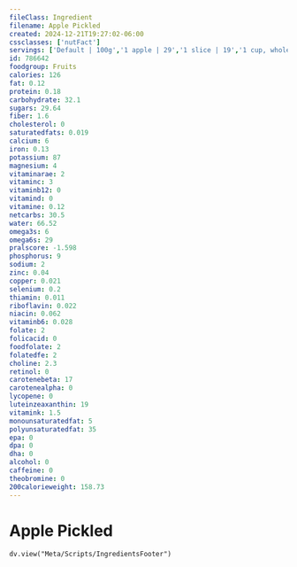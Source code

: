 ```yaml
---
fileClass: Ingredient
filename: Apple Pickled
created: 2024-12-21T19:27:02-06:00
cssclasses: ['nutFact']
servings: ['Default | 100g','1 apple | 29','1 slice | 19','1 cup, whole | 142','1 cup, sliced | 154']
id: 786642
foodgroup: Fruits
calories: 126
fat: 0.12
protein: 0.18
carbohydrate: 32.1
sugars: 29.64
fiber: 1.6
cholesterol: 0
saturatedfats: 0.019
calcium: 6
iron: 0.13
potassium: 87
magnesium: 4
vitaminarae: 2
vitaminc: 3
vitaminb12: 0
vitamind: 0
vitamine: 0.12
netcarbs: 30.5
water: 66.52
omega3s: 6
omega6s: 29
pralscore: -1.598
phosphorus: 9
sodium: 2
zinc: 0.04
copper: 0.021
selenium: 0.2
thiamin: 0.011
riboflavin: 0.022
niacin: 0.062
vitaminb6: 0.028
folate: 2
folicacid: 0
foodfolate: 2
folatedfe: 2
choline: 2.3
retinol: 0
carotenebeta: 17
carotenealpha: 0
lycopene: 0
luteinzeaxanthin: 19
vitamink: 1.5
monounsaturatedfat: 5
polyunsaturatedfat: 35
epa: 0
dpa: 0
dha: 0
alcohol: 0
caffeine: 0
theobromine: 0
200calorieweight: 158.73
---
```


# Apple Pickled

```dataviewjs
dv.view("Meta/Scripts/IngredientsFooter")
```